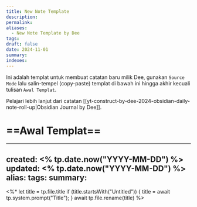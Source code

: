 ```yaml
---
title: New Note Template
description: 
permalink: 
aliases:
  - New Note Template by Dee
tags: 
draft: false
date: 2024-11-01
summary: 
indexes:
---
```


Ini adalah templat untuk membuat catatan baru milik Dee, gunakan `Source Mode` lalu salin-tempel (copy-paste) templat di bawah ini hingga akhir kecuali tulisan `Awal Templat`.

Pelajari lebih lanjut dari catatan [[yt-construct-by-dee-2024-obsidian-daily-note-roll-up|Obsidian Journal by Dee]].

# ==Awal Templat== 

---
created: <% tp.date.now("YYYY-MM-DD") %>
updated: <% tp.date.now("YYYY-MM-DD") %>
alias:
tags:
summary:
---
<%*
let title = tp.file.title
if (title.startsWith("Untitled")) {
title = await tp.system.prompt("Title");
}
await tp.file.rename(title)
%>